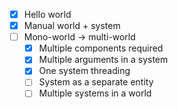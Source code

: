 - [x] Hello world
- [x] Manual world + system
- [ ] Mono-world -> multi-world
  - [x] Multiple components required
  - [x] Multiple arguments in a system
  - [x] One system threading
  - [ ] System as a separate entity
  - [ ] Multiple systems in a world
